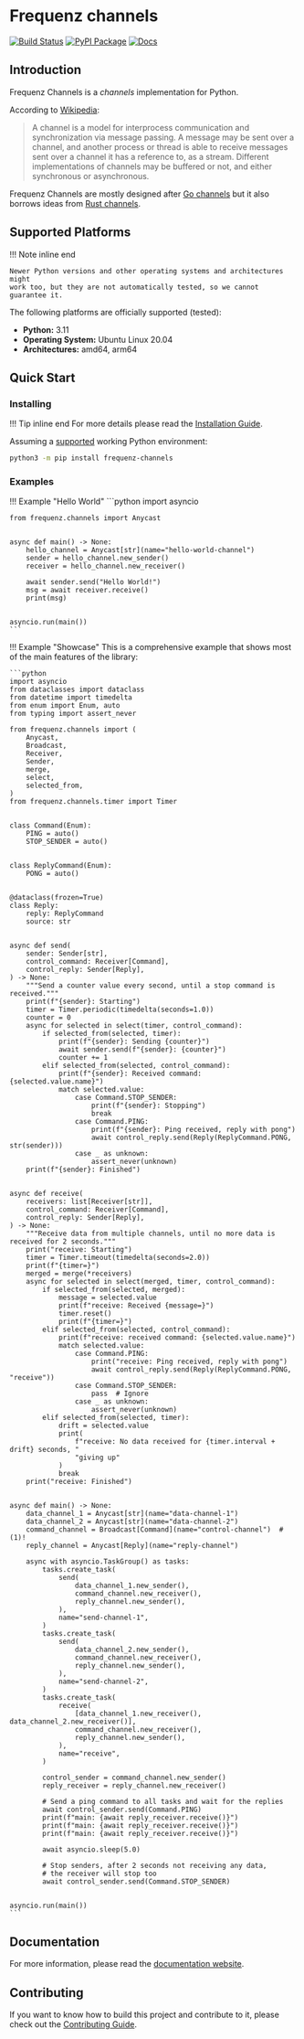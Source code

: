 # Frequenz channels

[![Build Status](https://github.com/frequenz-floss/frequenz-channels-python/actions/workflows/ci.yaml/badge.svg)](https://github.com/frequenz-floss/frequenz-channels-python/actions/workflows/ci.yaml)
[![PyPI Package](https://img.shields.io/pypi/v/frequenz-channels)](https://pypi.org/project/frequenz-channels/)
[![Docs](https://img.shields.io/badge/docs-latest-informational)](https://frequenz-floss.github.io/frequenz-channels-python/)

## Introduction

<!-- introduction -->

Frequenz Channels is a *channels* implementation for Python.

According to [Wikipedia](https://en.wikipedia.org/wiki/Channel_(programming)):

> A channel is a model for interprocess communication and synchronization via
> message passing. A message may be sent over a channel, and another process or
> thread is able to receive messages sent over a channel it has a reference to,
> as a stream. Different implementations of channels may be buffered or not,
> and either synchronous or asynchronous.

Frequenz Channels are mostly designed after [Go
channels](https://tour.golang.org/concurrency/2) but it also borrows ideas from
[Rust channels](https://doc.rust-lang.org/book/ch16-02-message-passing.html).

<!-- /introduction -->

## Supported Platforms

<!-- supported-platforms -->

!!! Note inline end

    Newer Python versions and other operating systems and architectures might
    work too, but they are not automatically tested, so we cannot guarantee it.

The following platforms are officially supported (tested):

- **Python:** 3.11
- **Operating System:** Ubuntu Linux 20.04
- **Architectures:** amd64, arm64

<!-- /supported-platforms -->

## Quick Start

<!-- quick-start -->

### Installing

!!! Tip inline end
    For more details please read the [Installation
    Guide](docs/user-guide/installation.md).

Assuming a [supported](#supported-platforms) working Python environment:

```sh
python3 -m pip install frequenz-channels
```

### Examples

!!! Example "Hello World"
    ```python
    import asyncio

    from frequenz.channels import Anycast


    async def main() -> None:
        hello_channel = Anycast[str](name="hello-world-channel")
        sender = hello_channel.new_sender()
        receiver = hello_channel.new_receiver()

        await sender.send("Hello World!")
        msg = await receiver.receive()
        print(msg)


    asyncio.run(main())
    ```

!!! Example "Showcase"
    This is a comprehensive example that shows most of the main features of the
    library:

    ```python
    import asyncio
    from dataclasses import dataclass
    from datetime import timedelta
    from enum import Enum, auto
    from typing import assert_never

    from frequenz.channels import (
        Anycast,
        Broadcast,
        Receiver,
        Sender,
        merge,
        select,
        selected_from,
    )
    from frequenz.channels.timer import Timer


    class Command(Enum):
        PING = auto()
        STOP_SENDER = auto()


    class ReplyCommand(Enum):
        PONG = auto()


    @dataclass(frozen=True)
    class Reply:
        reply: ReplyCommand
        source: str


    async def send(
        sender: Sender[str],
        control_command: Receiver[Command],
        control_reply: Sender[Reply],
    ) -> None:
        """Send a counter value every second, until a stop command is received."""
        print(f"{sender}: Starting")
        timer = Timer.periodic(timedelta(seconds=1.0))
        counter = 0
        async for selected in select(timer, control_command):
            if selected_from(selected, timer):
                print(f"{sender}: Sending {counter}")
                await sender.send(f"{sender}: {counter}")
                counter += 1
            elif selected_from(selected, control_command):
                print(f"{sender}: Received command: {selected.value.name}")
                match selected.value:
                    case Command.STOP_SENDER:
                        print(f"{sender}: Stopping")
                        break
                    case Command.PING:
                        print(f"{sender}: Ping received, reply with pong")
                        await control_reply.send(Reply(ReplyCommand.PONG, str(sender)))
                    case _ as unknown:
                        assert_never(unknown)
        print(f"{sender}: Finished")


    async def receive(
        receivers: list[Receiver[str]],
        control_command: Receiver[Command],
        control_reply: Sender[Reply],
    ) -> None:
        """Receive data from multiple channels, until no more data is received for 2 seconds."""
        print("receive: Starting")
        timer = Timer.timeout(timedelta(seconds=2.0))
        print(f"{timer=}")
        merged = merge(*receivers)
        async for selected in select(merged, timer, control_command):
            if selected_from(selected, merged):
                message = selected.value
                print(f"receive: Received {message=}")
                timer.reset()
                print(f"{timer=}")
            elif selected_from(selected, control_command):
                print(f"receive: received command: {selected.value.name}")
                match selected.value:
                    case Command.PING:
                        print("receive: Ping received, reply with pong")
                        await control_reply.send(Reply(ReplyCommand.PONG, "receive"))
                    case Command.STOP_SENDER:
                        pass  # Ignore
                    case _ as unknown:
                        assert_never(unknown)
            elif selected_from(selected, timer):
                drift = selected.value
                print(
                    f"receive: No data received for {timer.interval + drift} seconds, "
                    "giving up"
                )
                break
        print("receive: Finished")


    async def main() -> None:
        data_channel_1 = Anycast[str](name="data-channel-1")
        data_channel_2 = Anycast[str](name="data-channel-2")
        command_channel = Broadcast[Command](name="control-channel")  # (1)!
        reply_channel = Anycast[Reply](name="reply-channel")

        async with asyncio.TaskGroup() as tasks:
            tasks.create_task(
                send(
                    data_channel_1.new_sender(),
                    command_channel.new_receiver(),
                    reply_channel.new_sender(),
                ),
                name="send-channel-1",
            )
            tasks.create_task(
                send(
                    data_channel_2.new_sender(),
                    command_channel.new_receiver(),
                    reply_channel.new_sender(),
                ),
                name="send-channel-2",
            )
            tasks.create_task(
                receive(
                    [data_channel_1.new_receiver(), data_channel_2.new_receiver()],
                    command_channel.new_receiver(),
                    reply_channel.new_sender(),
                ),
                name="receive",
            )

            control_sender = command_channel.new_sender()
            reply_receiver = reply_channel.new_receiver()

            # Send a ping command to all tasks and wait for the replies
            await control_sender.send(Command.PING)
            print(f"main: {await reply_receiver.receive()}")
            print(f"main: {await reply_receiver.receive()}")
            print(f"main: {await reply_receiver.receive()}")

            await asyncio.sleep(5.0)

            # Stop senders, after 2 seconds not receiving any data,
            # the receiver will stop too
            await control_sender.send(Command.STOP_SENDER)


    asyncio.run(main())
    ```

<!-- /quick-start -->

## Documentation

For more information, please read the [documentation
website](https://frequenz-floss.github.io/frequenz-channels-python/).

## Contributing

If you want to know how to build this project and contribute to it, please
check out the [Contributing Guide](docs/CONTRIBUTING.md).
